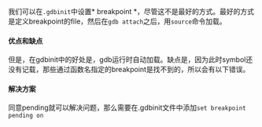 我们可以在`.gdbinit`中设置* breakpoint *，尽管这不是最好的方式。最好的方式是定义breakpoint的file，然后在`gdb attach`之后，用`source`命令加载。

####  优点和缺点
但是，在gdbinit中的好处是，gdb运行时自动加载。缺点是，因为此时symbol还没有记载，那些通过函数名指定的breakpoint是找不到的，所以会有以下错误。

#### 解决方案
同意pending就可以解决问题，那么需要在.gdbinit文件中添加```set breakpoint pending on```
